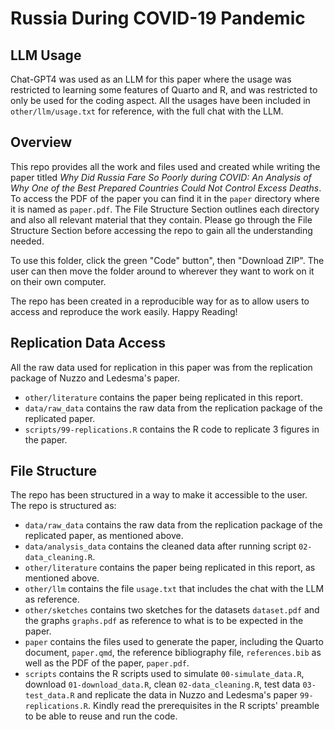 # Russia During COVID-19 Pandemic

## LLM Usage

Chat-GPT4 was used as an LLM for this paper where the usage was restricted to learning some features of Quarto and R, and was restricted to only be used for the coding aspect. All the usages have been included in `other/llm/usage.txt` for reference, with the full chat with the LLM.

## Overview

This repo provides all the work and files used and created while writing the paper titled *Why Did Russia Fare So Poorly during COVID: An Analysis of Why One of the Best Prepared Countries Could Not Control Excess Deaths*. To access the PDF of the paper you can find it in the `paper` directory where it is named as `paper.pdf`. The File Structure Section outlines each directory and also all relevant material that they contain. Please go through the File Structure Section before accessing the repo to gain all the understanding needed.

To use this folder, click the green "Code" button", then "Download ZIP". The user can then move the folder around to wherever they want to work on it on their own computer.

The repo has been created in a reproducible way for as to allow users to access and reproduce the work easily. Happy Reading!

## Replication Data Access

All the raw data used for replication in this paper was from the replication package of Nuzzo and Ledesma's paper. 
-   `other/literature` contains the paper being replicated in this report.
-   `data/raw_data` contains the raw data from the replication package of the replicated paper.
-   `scripts/99-replications.R` contains the R code to replicate 3 figures in the paper.

## File Structure

The repo has been structured in a way to make it accessible to the user. The repo is structured as:

-   `data/raw_data` contains the raw data from the replication package of the replicated paper, as mentioned above.
-   `data/analysis_data` contains the cleaned data after running script `02-data_cleaning.R`.
-   `other/literature` contains the paper being replicated in this report, as mentioned above.
-   `other/llm` contains the file `usage.txt` that includes the chat with the LLM as reference.
-   `other/sketches` contains two sketches for the datasets `dataset.pdf` and the graphs `graphs.pdf` as reference to what is to be expected in the paper.
-   `paper` contains the files used to generate the paper, including the Quarto document, `paper.qmd`, the reference bibliography file, `references.bib` as well as the PDF of the paper, `paper.pdf`. 
-   `scripts` contains the R scripts used to simulate `00-simulate_data.R`, download `01-download_data.R`, clean `02-data_cleaning.R`, test data `03-test_data.R` and replicate the data in Nuzzo and Ledesma's paper `99-replications.R`. Kindly read the prerequisites in the R scripts' preamble to be able to reuse and run the code.


